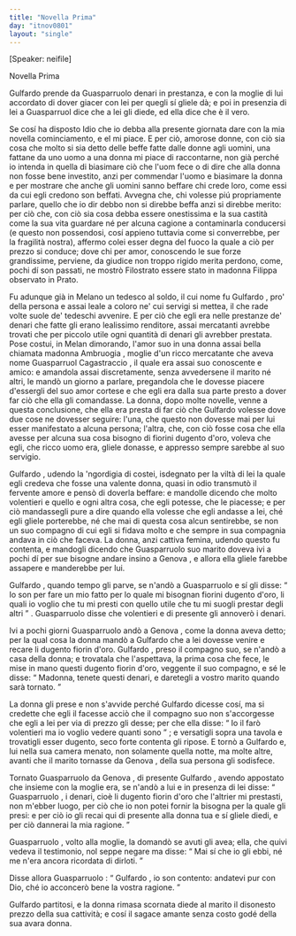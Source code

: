 ```yaml
---
title: "Novella Prima"
day: "itnov0801"
layout: "single"
---
```

<html>
 <head>
 </head>
 <body>
  <div id="nov0801" type="novella" who="neifile">
   <p>
    [Speaker: neifile]
   </p>
   <head>
    Novella Prima
   </head>
   <argument who="author">
    <p id="p08010001">
     <name persref="gulfardo" type="person">
      Gulfardo
     </name>
     prende da
     <name persref="guasparruolo" type="person">
      Guasparruolo
     </name>
     denari in prestanza, e con la moglie di lui accordato di dover giacer con lei per quegli s&iacute; gliele d&agrave;; e poi in presenzia di lei a
     <name persref="guasparruolo" type="person">
      Guasparruol
     </name>
     dice che a lei gli diede, ed ella dice che &egrave; il vero.
    </p>
   </argument>
   <div3 type="commentary" who="neifile">
    <p>
     <milestone id="p08010002"/>
     Se cos&iacute; ha disposto Idio che io debba alla presente giornata dare con la mia novella cominciamento, e el mi piace. E per ci&ograve;, amorose donne, con ci&ograve; sia cosa che molto si sia detto delle beffe fatte dalle donne agli uomini, una fattane da uno uomo a una donna mi piace di raccontarne, non gi&agrave; perch&eacute; io intenda in quella di biasimare ci&ograve; che l'uom fece o di dire che alla donna non fosse bene investito, anzi per commendar l'uomo e biasimare la donna e per mostrare che anche gli uomini sanno beffare chi crede loro, come essi da cui egli credono son beffati.
     <milestone id="p08010003"/>
     Avvegna che, chi volesse pi&uacute; propriamente parlare, quello che io dir debbo non si direbbe beffa anzi si direbbe merito: per ci&ograve; che, con ci&ograve; sia cosa debba essere onestissima e la sua castit&agrave; come la sua vita guardare n&eacute; per alcuna cagione a contaminarla conducersi (e questo non possendosi, cos&iacute; appieno tuttavia come si converrebbe, per la fragilit&agrave; nostra), affermo colei esser degna del fuoco la quale a ci&ograve; per prezzo si conduce;
     <milestone id="p08010004"/>
     dove chi per amor, conoscendo le sue forze grandissime, perviene, da giudice non troppo rigido merita perdono, come, pochi d&iacute; son passati, ne mostr&ograve; Filostrato essere stato in madonna Filippa observato in Prato.
    </p>
   </div3>
   <p>
    <milestone id="p08010005"/>
    Fu adunque gi&agrave; in
    <name placeref="milano" type="place">
     Melano
    </name>
    un tedesco al soldo, il cui nome fu
    <name persref="gulfardo" type="person">
     Gulfardo
    </name>
    , pro' della persona e assai leale a coloro ne' cui servigi si mettea, il che rade volte suole de' tedeschi avvenire. E per ci&ograve; che egli era nelle prestanze de' denari che fatte gli erano lealissimo renditore, assai mercatanti avrebbe trovati che per piccolo utile ogni quantit&agrave; di denari gli avrebber prestata.
    <milestone id="p08010006"/>
    Pose costui, in
    <name placeref="milano" type="place">
     Melan
    </name>
    dimorando, l'amor suo in una donna assai bella chiamata
    <name persref="ambruogia" type="person">
     madonna Ambruogia
    </name>
    , moglie d'un ricco mercatante che aveva nome
    <name persref="guasparruolo" type="person">
     Guasparruol Cagastraccio
    </name>
    , il quale era assai suo conoscente e amico: e amandola assai discretamente, senza avvedersene il marito n&eacute; altri, le mand&ograve; un giorno a parlare, pregandola che le dovesse piacere d'essergli del suo amor cortese e che egli era dalla sua parte presto a dover far ci&ograve; che ella gli comandasse.
    <milestone id="p08010007"/>
    La donna, dopo molte novelle, venne a questa conclusione, che ella era presta di far ci&ograve; che
    <name persref="gulfardo" type="person">
     Gulfardo
    </name>
    volesse dove due cose ne dovesser seguire: l'una, che questo non dovesse mai per lui esser manifestato a alcuna persona; l'altra, che, con ci&ograve; fosse cosa che ella avesse per alcuna sua cosa bisogno di fiorini dugento d'oro, voleva che egli, che ricco uomo era, gliele donasse, e appresso sempre sarebbe al suo servigio.
   </p>
   <p>
    <milestone id="p08010008"/>
    <name persref="gulfardo" type="person">
     Gulfardo
    </name>
    , udendo la 'ngordigia di costei, isdegnato per la vilt&agrave; di lei la quale egli credeva che fosse una valente donna, quasi in odio transmut&ograve; il fervente amore e pens&ograve; di doverla beffare: e mandolle dicendo che molto volentieri e quello e ogni altra cosa, che egli potesse, che le piacesse; e per ci&ograve; mandassegli pure a dire quando ella volesse che egli andasse a lei, ch&eacute; egli gliele porterebbe, n&eacute; che mai di questa cosa alcun sentirebbe, se non un suo compagno di cui egli si fidava molto e che sempre in sua compagnia andava in ci&ograve; che faceva.
    <milestone id="p08010009"/>
    La donna, anzi cattiva femina, udendo questo fu contenta, e mandogli dicendo che
    <name persref="guasparruolo" type="person">
     Guasparruolo
    </name>
    suo marito doveva ivi a pochi d&iacute; per sue bisogne andare insino a
    <name persref="genova" type="place">
     Genova
    </name>
    , e allora ella gliele farebbe assapere e manderebbe per lui.
   </p>
   <p>
    <milestone id="p08010010"/>
    <name persref="gulfardo" type="person">
     Gulfardo
    </name>
    , quando tempo gli parve, se n'and&ograve; a
    <name persref="guasparruolo" type="person">
     Guasparruolo
    </name>
    e s&iacute; gli disse:
    <q direct="unspecified" who="gulfardo">
     Io son per fare un mio fatto per lo quale mi bisognan fiorini dugento d'oro, li quali io voglio che tu mi presti con quello utile che tu mi suogli prestar degli altri
    </q>
    .
    <name persref="guasparruolo" type="person">
     Guasparruolo
    </name>
    disse che volentieri e di presente gli annover&ograve; i denari.
   </p>
   <p>
    <milestone id="p08010011"/>
    Ivi a pochi giorni
    <name persref="guasparruolo" type="person">
     Guasparruolo
    </name>
    and&ograve; a
    <name persref="genova" type="place">
     Genova
    </name>
    , come la donna aveva detto; per la qual cosa la donna mand&ograve; a
    <name persref="gulfardo" type="person">
     Gulfardo
    </name>
    che a lei dovesse venire e recare li dugento fiorin d'oro.
    <milestone id="p08010012"/>
    <name persref="gulfardo" type="person">
     Gulfardo
    </name>
    , preso il compagno suo, se n'and&ograve; a casa della donna; e trovatala che l'aspettava, la prima cosa che fece, le mise in mano questi dugento fiorin d'oro, veggente il suo compagno, e s&eacute; le disse:
    <q direct="unspecified" who="gulfardo">
     Madonna, tenete questi denari, e daretegli a vostro marito quando sar&agrave; tornato.
    </q>
   </p>
   <p>
    <milestone id="p08010013"/>
    La donna gli prese e non s'avvide perch&eacute;
    <name persref="gulfardo" type="person">
     Gulfardo
    </name>
    dicesse cos&iacute;, ma si credette che egli il facesse acci&ograve; che il compagno suo non s'accorgesse che egli a lei per via di prezzo gli desse; per che ella disse:
    <q direct="unspecified" who="ambruogia">
     Io il far&ograve; volentieri ma io voglio vedere quanti sono
    </q>
    ; e versatigli sopra una tavola e trovatigli esser dugento, seco forte contenta gli ripose.
    <milestone id="p08010014"/>
    E torn&ograve; a
    <name persref="gulfardo" type="person">
     Gulfardo
    </name>
    e, lui nella sua camera menato, non solamente quella notte, ma molte altre, avanti che il marito tornasse da
    <name persref="genova" type="place">
     Genova
    </name>
    , della sua persona gli sodisfece.
   </p>
   <p>
    <milestone id="p08010015"/>
    Tornato
    <name persref="guasparruolo" type="person">
     Guasparruolo
    </name>
    da
    <name persref="genova" type="place">
     Genova
    </name>
    , di presente
    <name persref="gulfardo" type="person">
     Gulfardo
    </name>
    , avendo appostato che insieme con la moglie era, se n'and&ograve; a lui e in presenza di lei disse:
    <q direct="unspecified" who="gulfardo">
     <name persref="guasparruolo" type="person">
      Guasparruolo
     </name>
     , i denari, cio&egrave; li dugento fiorin d'oro che l'altrier mi prestasti, non m'ebber luogo, per ci&ograve; che io non potei fornir la bisogna per la quale gli presi: e per ci&ograve; io gli recai qui di presente alla donna tua e s&iacute; gliele diedi, e per ci&ograve; dannerai la mia ragione.
    </q>
   </p>
   <p>
    <milestone id="p08010016"/>
    <name persref="guasparruolo" type="person">
     Guasparruolo
    </name>
    , volto alla moglie, la domand&ograve; se avuti gli avea; ella, che quivi vedeva il testimonio, nol seppe negare ma disse:
    <q direct="unspecified" who="ambruogia">
     Mai s&iacute; che io gli ebbi, n&eacute; me n'era ancora ricordata di dirloti.
    </q>
   </p>
   <p>
    <milestone id="p08010017"/>
    Disse allora
    <name persref="guasparruolo" type="person">
     Guasparruolo
    </name>
    :
    <q direct="unspecified" who="guasparruolo">
     <name persref="gulfardo" type="person">
      Gulfardo
     </name>
     , io son contento: andatevi pur con Dio, ch&eacute; io acconcer&ograve; bene la vostra ragione.
    </q>
   </p>
   <p>
    <milestone id="p08010018"/>
    <name persref="gulfardo" type="person">
     Gulfardo
    </name>
    partitosi, e la donna rimasa scornata diede al marito il disonesto prezzo della sua cattivit&agrave;; e cos&iacute; il sagace amante senza costo god&eacute; della sua avara donna.
   </p>
  </div>
 </body>
</html>